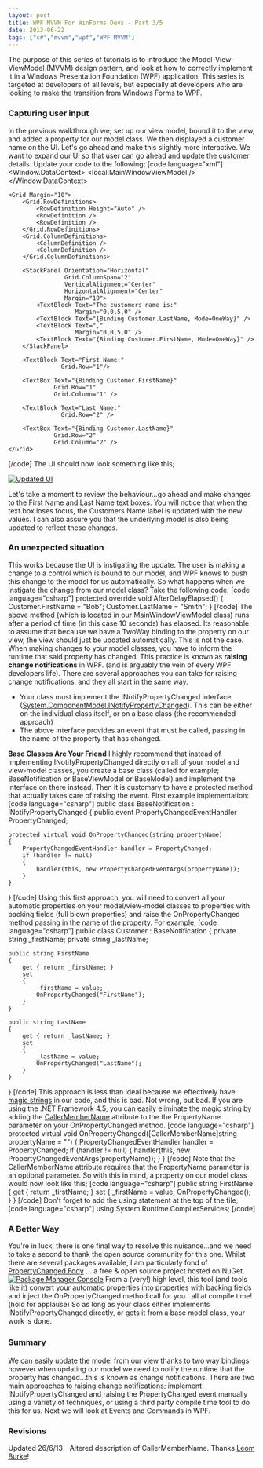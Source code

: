 ```yaml
---
layout: post
title: WPF MVVM For WinForms Devs - Part 3/5
date: 2013-06-22
tags: ["c#","mvvm","wpf","WPF MVVM"]
---
```


The purpose of this series of tutorials is to introduce the Model-View-ViewModel (MVVM) design pattern, and look at how to correctly implement it in a Windows Presentation Foundation (WPF) application. This series is targeted at developers of all levels, but especially at developers who are looking to make the transition from Windows Forms to WPF.

### **Capturing user input**

In the previous walkthrough we; set up our view model, bound it to the view, and added a property for our model class.  We then displayed a customer name on the UI. Let's go ahead and make this slightly more interactive.  We want to expand our UI so that user can go ahead and update the customer details. Update your code to the following; [code language="xml"] <Window x:Class="CustomerPortal.MainWindow" xmlns="http://schemas.microsoft.com/winfx/2006/xaml/presentation" xmlns:x="http://schemas.microsoft.com/winfx/2006/xaml" xmlns:local="clr-namespace:CustomerPortal" Title="MainWindow" Height="140" Width="350"> <Window.DataContext> <local:MainWindowViewModel /> </Window.DataContext>

    <Grid Margin="10">
        <Grid.RowDefinitions>
            <RowDefinition Height="Auto" />
            <RowDefinition />
            <RowDefinition />
        </Grid.RowDefinitions>
        <Grid.ColumnDefinitions>
            <ColumnDefinition />
            <ColumnDefinition />
        </Grid.ColumnDefinitions>

        <StackPanel Orientation="Horizontal"
                    Grid.ColumnSpan="2"
                    VerticalAlignment="Center"
                    HorizontalAlignment="Center"
                    Margin="10">
            <TextBlock Text="The customers name is:"
                       Margin="0,0,5,0" />
            <TextBlock Text="{Binding Customer.LastName, Mode=OneWay}" />
            <TextBlock Text=","
                       Margin="0,0,5,0" />
            <TextBlock Text="{Binding Customer.FirstName, Mode=OneWay}" />
        </StackPanel>

        <TextBlock Text="First Name:"
                   Grid.Row="1"/>

        <TextBox Text="{Binding Customer.FirstName}"
                 Grid.Row="1"
                 Grid.Column="1" />

        <TextBlock Text="Last Name:"
                   Grid.Row="2" />

        <TextBox Text="{Binding Customer.LastName}"
                 Grid.Row="2"
                 Grid.Column="2" />
    </Grid>

</Window> [/code] The UI should now look something like this;

[![Updated UI](https://developerhandbook.com/wp-content/uploads/2013/05/updatedui1.jpg)](updatedui1.jpg)

Let's take a moment to review the behaviour...go ahead and make changes to the First Name and Last Name text boxes.  You will notice that when the text box loses focus, the Customers Name label is updated with the new values.  I can also assure you that the underlying model is also being updated to reflect these changes.

### **An unexpected situation**

This works because the UI is instigating the update.  The user is making a change to a control which is bound to our model, and WPF knows to push this change to the model for us automatically.  So what happens when we instigate the change from our model class?  Take the following code; [code language="csharp"] protected override void AfterDelayElapsed() { Customer.FirstName = "Bob"; Customer.LastName = "Smith"; } [/code] The above method (which is located in our MainWindowViewModel class) runs after a period of time (in this case 10 seconds) has elapsed.  Its reasonable to assume that because we have a TwoWay binding to the property on our view, the view should just be updated automatically.  This is not the case. When making changes to your model classes, you have to inform the runtime that said property has changed.  This practice is known as **raising change notifications** in WPF. (and is arguably the vein of every WPF developers life).  There are several approaches you can take for raising change notifications, and they all start in the same way.

*   Your class must implement the INotifyPropertyChanged interface ([System.ComponentModel.INotifyPropertyChanged](http://msdn.microsoft.com/en-us/library/system.componentmodel.inotifypropertychanged.aspx "INotifyPropertyChanged")).  This can be either on the individual class itself, or on a base class (the recommended approach)
*   The above interface provides an event that must be called, passing in the name of the property that has changed.

**Base Classes Are Your Friend** I highly recommend that instead of implementing INotifyPropertyChanged directly on all of your model and view-model classes, you create a base class (called for example; BaseNotification or BaseViewModel or BaseModel) and implement the interface on there instead.  Then it is customary to have a protected method that actually takes care of raising the event. First example implementation: [code language="csharp"] public class BaseNotification : INotifyPropertyChanged { public event PropertyChangedEventHandler PropertyChanged;

    protected virtual void OnPropertyChanged(string propertyName)
    {
        PropertyChangedEventHandler handler = PropertyChanged;
        if (handler != null)
        {
            handler(this, new PropertyChangedEventArgs(propertyName));
        }
    }

} [/code] Using this first approach, you will need to convert all your automatic properties on your model/view-model classes to properties with backing fields (full blown properties) and raise the OnPropertyChanged method passing in the name of the property. For example; [code language="csharp"] public class Customer : BaseNotification { private string _firstName; private string _lastName;

    public string FirstName
    {
        get { return _firstName; }
        set
        {
            _firstName = value;
            OnPropertyChanged("FirstName");
        }
    }

    public string LastName
    {
        get { return _lastName; }
        set
        {
            _lastName = value;
            OnPropertyChanged("LastName");
        }
    }

} [/code] This approach is less than ideal because we effectively have [magic strings](http://en.wikipedia.org/wiki/Magic_string "Magic Strings") in our code, and this is bad.  Not wrong, but bad. If you are using the .NET Framework 4.5, you can easily eliminate the magic string by adding the [CallerMemberName](http://msdn.microsoft.com/en-us/library/system.runtime.compilerservices.callermembernameattribute.aspx "System.Runtime.CompilerServices.CallerMemberName") attribute to the the PropertyName parameter on your OnPropertyChanged method. [code language="csharp"] protected virtual void OnPropertyChanged([CallerMemberName]string propertyName = "") { PropertyChangedEventHandler handler = PropertyChanged; if (handler != null) { handler(this, new PropertyChangedEventArgs(propertyName)); } } [/code] Note that the CallerMemberName attribute requires that the PropertyName parameter is an optional parameter. So with this in mind, a property on our model class would now look like this; [code language="csharp"] public string FirstName { get { return _firstName; } set { _firstName = value; OnPropertyChanged(); } } [/code] Don't forget to add the using statement at the top of the file; [code language="csharp"] using System.Runtime.CompilerServices; [/code]

### **A Better Way**

You're in luck, there is one final way to resolve this nuisance...and we need to take a second to thank the open source community for this one.  Whilst there are several packages available, I am particularly fond of [PropertyChanged.Fody](http://nuget.org/packages/PropertyChanged.Fody/ "PropertyChanged.Fody") ... a free & open source project hosted on NuGet. [![Package Manager Console](https://developerhandbook.com/wp-content/uploads/2013/06/capture1.jpg)](capture1.jpg) From a (very!) high level, this tool (and tools like it) convert your automatic properties into properties with backing fields and inject the OnPropertyChanged method call for you...all at compile time! (hold for applause) So as long as your class either implements INotifyPropertyChanged directly, or gets it from a base model class, your work is done.

### <span style="line-height:1.5;">**Summary**</span>

We can easily update the model from our view thanks to two way bindings, however when updating our model we need to notify the runtime that the property has changed...this is known as change notifications.  There are two main approaches to raising change notifications; implement INotifyPropertyChanged and raising the PropertyChanged event manually using a variety of techniques, or using a third party compile time tool to do this for us. Next we will look at Events and Commands in WPF.

### **Revisions**

Updated 26/6/13 - Altered description of CallerMemberName. Thanks [Leom Burke](http://leomburke.wordpress.com/ "Leom Burke")!